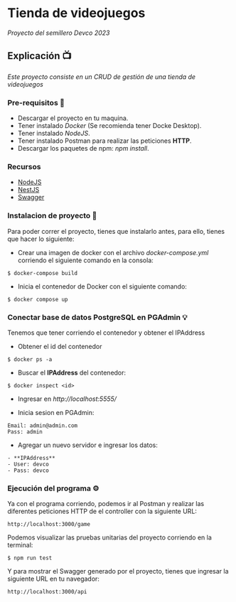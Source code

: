 # Tienda de videojuegos

_Proyecto del semillero Devco 2023_


## Explicación 📺

_Este proyecto consiste en un CRUD de gestión de una tienda de videojuegos_

### Pre-requisitos 📄

* Descargar el proyecto en tu maquina.
* Tener instalado *Docker* (Se recomienda tener Docke Desktop).
* Tener instalado *NodeJS*.
* Tener instalado Postman para realizar las peticiones **HTTP**.
* Descargar los paquetes de npm: *npm install*.

### Recursos

 - [NodeJS](https://nodejs.org/es/download)
 - [NestJS](https://docs.nestjs.com/#installation)
 - [Swagger](https://docs.nestjs.com/openapi/introduction)

### Instalacion de proyecto 💾

Para poder correr el proyecto, tienes que instalarlo antes, para ello, tienes que hacer lo siguiente:

* Crear una imagen de docker con el archivo *docker-compose.yml* corriendo el siguiente comando en la consola:

```
$ docker-compose build
```

* Inicia el contenedor de Docker con el siguiente comando:

```
$ docker compose up
```

### Conectar base de datos PostgreSQL en PGAdmin 💡
Tenemos que tener corriendo el contenedor y obtener el IPAddress

* Obtener el id del contenedor

```
$ docker ps -a
```

* Buscar el **IPAddress** del contenedor:

```
$ docker inspect <id>
```

* Ingresar en *http://localhost:5555/*

* Inicia sesion en PGAdmin:

```
Email: admin@admin.com
Pass: admin
```

* Agregar un nuevo servidor e ingresar los datos:

```
- **IPAddress**
- User: devco
- Pass: devco
```

### Ejecución del programa ⚙️

Ya con el programa corriendo, podemos ir al Postman y realizar las diferentes peticiones HTTP de el controller con la siguiente URL:

```
http://localhost:3000/game
```

Podemos visualizar las pruebas unitarias del proyecto corriendo en la terminal:

```
$ npm run test
```

Y para mostrar el Swagger generado por el proyecto, tienes que ingresar la siguiente URL en tu navegador:

```
http://localhost:3000/api
```
